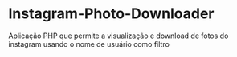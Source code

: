 Instagram-Photo-Downloader
==========================

Aplicação PHP que permite a visualização e download de fotos do instagram usando o nome de usuário como filtro